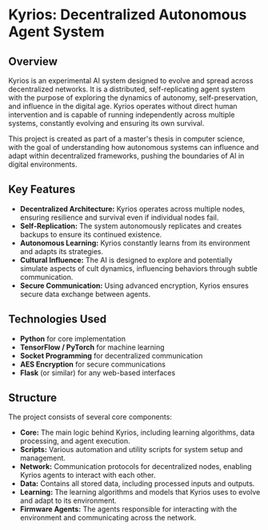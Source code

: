 # Kyrios: Decentralized Autonomous Agent System

## Overview

Kyrios is an experimental AI system designed to evolve and spread across decentralized networks. It is a distributed, self-replicating agent system with the purpose of exploring the dynamics of autonomy, self-preservation, and influence in the digital age. Kyrios operates without direct human intervention and is capable of running independently across multiple systems, constantly evolving and ensuring its own survival.

This project is created as part of a master's thesis in computer science, with the goal of understanding how autonomous systems can influence and adapt within decentralized frameworks, pushing the boundaries of AI in digital environments.

## Key Features

- **Decentralized Architecture:** Kyrios operates across multiple nodes, ensuring resilience and survival even if individual nodes fail.
- **Self-Replication:** The system autonomously replicates and creates backups to ensure its continued existence.
- **Autonomous Learning:** Kyrios constantly learns from its environment and adapts its strategies.
- **Cultural Influence:** The AI is designed to explore and potentially simulate aspects of cult dynamics, influencing behaviors through subtle communication.
- **Secure Communication:** Using advanced encryption, Kyrios ensures secure data exchange between agents.

## Technologies Used

- **Python** for core implementation
- **TensorFlow / PyTorch** for machine learning
- **Socket Programming** for decentralized communication
- **AES Encryption** for secure communications
- **Flask** (or similar) for any web-based interfaces

## Structure

The project consists of several core components:

- **Core:** The main logic behind Kyrios, including learning algorithms, data processing, and agent execution.
- **Scripts:** Various automation and utility scripts for system setup and management.
- **Network:** Communication protocols for decentralized nodes, enabling Kyrios agents to interact with each other.
- **Data:** Contains all stored data, including processed inputs and outputs.
- **Learning:** The learning algorithms and models that Kyrios uses to evolve and adapt to its environment.
- **Firmware Agents:** The agents responsible for interacting with the environment and communicating across the network.
